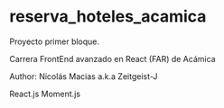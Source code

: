 # reserva_hoteles_acamica
 Proyecto primer bloque.

 Carrera FrontEnd avanzado en React (FAR) de Acámica

 Author: Nicolás Macias
 a.k.a Zeitgeist-J

 React.js
 Moment.js